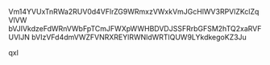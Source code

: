 Vm14YVUxTnRWa2RUV0d4VFlrZG9WRmxzVWxkVmJGcHlWV3RPVlZKclZqVlVW
bVJIVkdzeFdWRnVWbFpTCmJFWXpWWHBDVDJSSFRrbGFSM2hTQ2xaRVFUVlJN
bVIzVFd4dmVWZFVNRXREYlRWNldWRTlQUW9LYkdkegoKZ3Ju

qxl